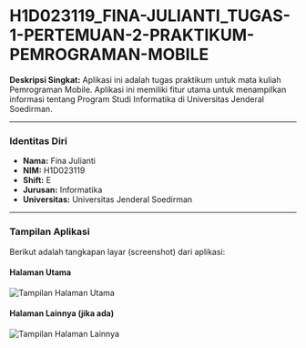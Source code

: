 # H1D023119_FINA-JULIANTI_TUGAS-1-PERTEMUAN-2-PRAKTIKUM-PEMROGRAMAN-MOBILE

**Deskripsi Singkat:**
Aplikasi ini adalah tugas praktikum untuk mata kuliah Pemrograman Mobile. Aplikasi ini memiliki fitur utama untuk menampilkan informasi tentang Program Studi Informatika di Universitas Jenderal Soedirman.

---

### Identitas Diri

- **Nama:** Fina Julianti
- **NIM:** H1D023119
-  **Shift:** E
- **Jurusan:** Informatika
- **Universitas:** Universitas Jenderal Soedirman

---

### Tampilan Aplikasi

Berikut adalah tangkapan layar (screenshot) dari aplikasi:

#### Halaman Utama
![Tampilan Halaman Utama](https://i.imgur.com/example-screenshot-1.png)

#### Halaman Lainnya (jika ada)
![Tampilan Halaman Lainnya](https://i.imgur.com/example-screenshot-2.png)
